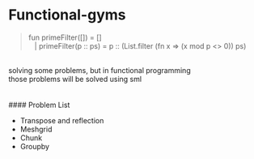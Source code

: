 # Functional-gyms

> fun primeFilter([]) = [] </br>
&nbsp;&nbsp;&nbsp;| primeFilter(p :: ps) = p :: (List.filter (fn x => (x mod p <> 0)) ps)

</br>
solving some problems, but in functional programming </br>
those problems will be solved using sml
</br></br></br>
#### Problem List

- Transpose and reflection </br>
- Meshgrid </br>
- Chunk </br>
- Groupby </br>

